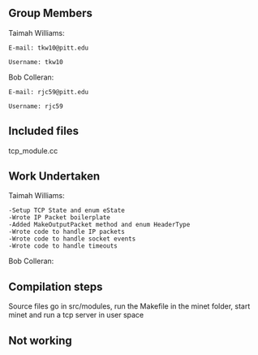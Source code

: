 ## Group Members
Taimah Williams:

    E-mail: tkw10@pitt.edu
    
    Username: tkw10
Bob Colleran:

    E-mail: rjc59@pitt.edu
    
    Username: rjc59
    
## Included files
tcp_module.cc

## Work Undertaken
Taimah Williams:

    -Setup TCP State and enum eState
    -Wrote IP Packet boilerplate
    -Added MakeOutputPacket method and enum HeaderType
    -Wrote code to handle IP packets
    -Wrote code to handle socket events
    -Wrote code to handle timeouts

Bob Colleran:



## Compilation steps
Source files go in src/modules, run the Makefile in the minet folder, start minet and run a tcp server in user space

## Not working

